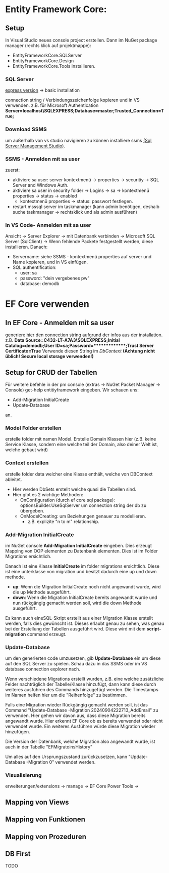 # Entity Framework Core:

## Setup
In Visual Studio neues console project erstellen. Dann im NuGet package manager (rechts klick auf projektmappe):
  * EntityFrameworkCore.SQLServer
  * EntityFrameworkCore.Design
  * EntityFrameworkCore.Tools
installieren.

### SQL Server
[express version](https://www.microsoft.com/en-us/sql-server/sql-server-downloads) -> basic installation

connection string / Verbindungszeichenfolge kopieren und in VS verwenden.
z.B. für Microsoft Authentication
**Server=localhost\SQLEXPRESS;Database=master;Trusted_Connection=True;**

### Download SSMS
um außerhalb von vs studio navigieren zu können installiere ssms [(Sql Server Management Studio)](https://learn.microsoft.com/en-us/sql/ssms/download-sql-server-management-studio-ssms?view=sql-server-ver16&redirectedfrom=MSDN).


### SSMS - Anmelden mit sa user
zuerst:
* aktiviere sa user: server kontextmenü -> properties -> securitiy -> SQL Server and Windows Auth.
* aktiviere sa user in security folder -> Logins -> sa -> kontextmenü properties -> status -> enabled
	 * kontextmenü properties -> status: passwort festlegen.
 * restart msssql server im taskmanager (kann admin benötigen, deshalb suche taskmanager -> rechtsklick und als admin ausführen)

###  In VS Code- Anmelden mit sa user
Ansicht -> Server Explorer -> mit Datenbank verbinden -> Microsoft SQL Server (SqlClient) -> Wenn fehlende Packete festgestellt werden, diese installieren.
Danach:
* Servername: siehe SSMS - kontextmenü properties auf server und Name kopieren, und in VS einfügen.
* SQL authentification:
	* user: sa
	* password: "dein vergebenes pw"
	* database: demodb


# EF Core verwenden
## In EF Core - Anmelden mit sa user
generiere [hier](https://www.aireforge.com/tools/sql-server-connection-string-generator) den connection string aufgrund der infos aus der installation.
z.B. 
**Data Source=C432-LT-A7A3\SQLEXPRESS;Initial Catalog=demodb;User ID=sa;Password=*************;Trust Server Certificate=True**
Verwende diesen String im *DbContext*
**(Achtung nicht üblich! Secure local storage verwenden!)**

## Setup for CRUD der Tabellen
Für weitere befehle in der pm console (extras -> NuGet Packet Manager -> Console)
get-help entitiyframework eingeben. 
Wir schauen uns:
* Add-Migration InitialCreate
* Update-Database

an.

### Model Folder erstellen
erstelle folder mit namen Model. Erstelle Domain Klassen hier (z.B. keine Service Klasse, sondern eine welche teil der Domain, also deiner Welt ist, welche gebaut wird)

### Context erstellen
erstelle folder data welcher eine Klasse enthält, welche von DBContext ableitet.
* Hier werden DbSets erstellt welche quasi die Tabellen sind.
* Hier gibt es 2 wichtige Methoden:
	* OnConfiguration (durch ef core sql package): optionsBuilder.UseSqlServer um connection string der db zu übergeben. 
	* OnModelCreating: um Beziehungen genauer zu modellieren. 
		* z.B. explizite "n to m" relationship.

### Add-Migration InitialCreate
im NuGet console **Add-Migration InitialCreate** eingeben. Dies erzeugt Mapping von OOP elementen zu Datenbank elementen. Dies ist im Folder Migrations ersichtlich.

Danach ist eine Klasse **InitialCreate** im folder migrations ersichtlich. Diese ist eine unterklasse von migration und besitzt dadurch eine up und down methode.
* **up**: Wenn die Migration InitialCreate noch nicht angewandt wurde, wird die up Methode ausgeführt.
* **down**: Wenn die Migration InitialCreate bereits angewandt wurde und nun rückgängig gemacht werden soll, wird die down Methode ausgeführt.

Es kann auch eineSQL-Skript erstellt aus einer Migration Klasse erstellt werden, falls dies gewünscht ist.  Dieses erlaubt genau zu sehen, was genau bei der Erstellung der Tabellen ausgeführt wird.
Diese wird mit dem **script-migration** command erzeugt.

### Update-Database
um den generierten code umzusetzen, gib **Update-Database** ein um diese auf den SQL Server zu spielen.
Schau dazu in das SSMS oder im VS database connection explorer nach. 

Wenn verschiedene Migrations erstellt wurden, z.B. eine welche zusätzliche Felder nachträglich der Tabelle/Klasse hinzufügt, dann kann diese durch weiteres ausführen des Commands hinzugefügt werden. Die Timestamps im Namen helfen hier um die "Reihenfolge" zu bestimmen.

Falls eine Migration wieder Rückgängig gemacht werden soll, ist das Command "Update-Database -Migration 20240904222713_AddEmail" zu verwenden. Hier gehen wir davon aus, dass diese Migration bereits angewandt wurde. Hier erkennt EF Core ob es bereits verwendet oder nicht verwendet wurde. Ein weiteres Ausführen würde diese Migration wieder hinzufügen. 

Die Version der Datenbank, welche Migration also angewandt wurde, ist auch in der Tabelle "EFMigratoinsHistory"

Um alles auf den Ursprungszustand zurückzusetzen, kann "Update-Database -Migration 0" verwendet werden.

### Visualisierung
erweiterungen/extensions -> manage -> EF Core Power Tools -> 

## Mapping von Views

## Mapping von Funktionen

## Mapping von Prozeduren

## DB First
TODO